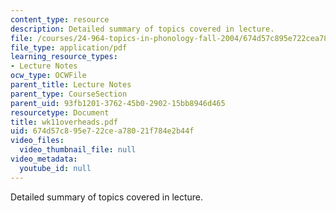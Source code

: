 ```yaml
---
content_type: resource
description: Detailed summary of topics covered in lecture.
file: /courses/24-964-topics-in-phonology-fall-2004/674d57c895e722cea78021f784e2b44f_wk11overheads.pdf
file_type: application/pdf
learning_resource_types:
- Lecture Notes
ocw_type: OCWFile
parent_title: Lecture Notes
parent_type: CourseSection
parent_uid: 93fb1201-3762-45b0-2902-15bb8946d465
resourcetype: Document
title: wk11overheads.pdf
uid: 674d57c8-95e7-22ce-a780-21f784e2b44f
video_files:
  video_thumbnail_file: null
video_metadata:
  youtube_id: null
---
```

Detailed summary of topics covered in lecture.